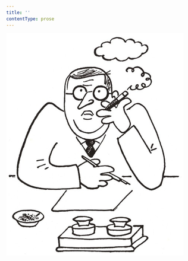 ```yaml
---
title: ''
contentType: prose
---
```


![povidani_o_pejskovi_a_kocicce_016](./resources/povidani_o_pejskovi_a_kocicce_016.jpg)
